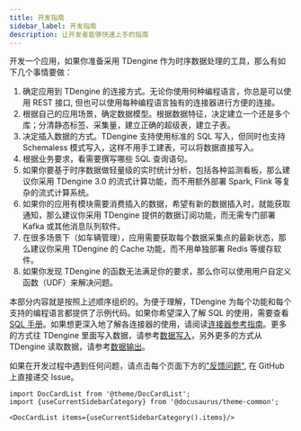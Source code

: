 ```yaml
---
title: 开发指南
sidebar_label: 开发指南
description: 让开发者能够快速上手的指南
---
```


开发一个应用，如果你准备采用 TDengine 作为时序数据处理的工具，那么有如下几个事情要做：

1. 确定应用到 TDengine 的连接方式。无论你使用何种编程语言，你总是可以使用 REST 接口, 但也可以使用每种编程语言独有的连接器进行方便的连接。
2. 根据自己的应用场景，确定数据模型。根据数据特征，决定建立一个还是多个库；分清静态标签、采集量，建立正确的超级表，建立子表。
3. 决定插入数据的方式。TDengine 支持使用标准的 SQL 写入，但同时也支持 Schemaless 模式写入，这样不用手工建表，可以将数据直接写入。
4. 根据业务要求，看需要撰写哪些 SQL 查询语句。
5. 如果你要基于时序数据做轻量级的实时统计分析，包括各种监测看板，那么建议你采用 TDengine 3.0 的流式计算功能，而不用额外部署 Spark, Flink 等复杂的流式计算系统。
6. 如果你的应用有模块需要消费插入的数据，希望有新的数据插入时，就能获取通知，那么建议你采用 TDengine 提供的数据订阅功能，而无需专门部署 Kafka 或其他消息队列软件。
7. 在很多场景下（如车辆管理），应用需要获取每个数据采集点的最新状态，那么建议你采用 TDengine 的 Cache 功能，而不用单独部署 Redis 等缓存软件。
8. 如果你发现 TDengine 的函数无法满足你的要求，那么你可以使用用户自定义函数（UDF）来解决问题。

本部分内容就是按照上述顺序组织的。为便于理解，TDengine 为每个功能和每个支持的编程语言都提供了示例代码。如果你希望深入了解 SQL 的使用，需要查看[SQL 手册](../taos-sql/)。如果想更深入地了解各连接器的使用，请阅读[连接器参考指南](./connector/)。更多的方式往 TDengine 里面写入数据，请参考[数据写入](../data-in)，另外更多的方式从 TDengine 读取数据，请参考[数据输出](../tools/)。

如果在开发过程中遇到任何问题，请点击每个页面下方的["反馈问题"](https://github.com/taosdata/TDengine/issues/new/choose), 在 GitHub 上直接递交 Issue。

```mdx-code-block
import DocCardList from '@theme/DocCardList';
import {useCurrentSidebarCategory} from '@docusaurus/theme-common';

<DocCardList items={useCurrentSidebarCategory().items}/>
```
